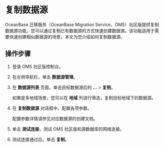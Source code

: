 # 复制数据源

OceanBase 迁移服务（OceanBase Migration Service，OMS）社区版提供复制数据源功能，您可以通过复制已有数据源的方式快速创建数据源。该功能适用于需要快速创建相似数据源的场景，本文为您介绍如何复制数据源。

## 操作步骤

1. 登录 OMS 社区版控制台。

2. 在左侧导航栏，单击 **数据源管理**。

3. 在 **数据源列表** 页面，单击目标数据源后的 **...** \> **复制**。

   如果是多地域场景，您可以在 **地域** 列进行筛选，复制目标地域下的数据源。

4. 在 **复制数据源** 对话框中，配置各项参数。

   配置参数详情请参见对应数据源的创建文档。

5. 单击 **测试连接**，测试 OMS 社区版和源数据库的网络连接。

6. 测试连接通过后，单击 **复制**。
